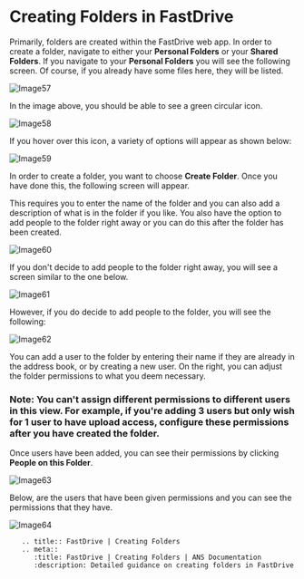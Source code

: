# Creating Folders in FastDrive

Primarily, folders are created within the FastDrive web app. In order to create a folder, navigate to either your __Personal Folders__ or your __Shared Folders__. If you navigate to your __Personal Folders__ you will see the following screen. Of course, if you already have some files here, they will be listed.

![Image57](files/Image57.png)

In the image above, you should be able to see a green circular icon.

![Image58](files/Image58.png)

If you hover over this icon, a variety of options will appear as shown below:

![Image59](files/Image59.png)

In order to create a folder, you want to choose __Create Folder__. Once you have done this, the following screen will appear.

This requires you to enter the name of the folder and you can also add a description of what is in the folder if you like. You also have the option to add people to the folder right away or you can do this after the folder has been created.

![Image60](files/Image60.png)

If you don't decide to add people to the folder right away, you will see a screen similar to the one below.

![Image61](files/Image61.png)

However, if you do decide to add people to the folder, you will see the following:

![Image62](files/Image62.png)

You can add a user to the folder by entering their name if they are already in the address book, or by creating a new user. On the right, you can adjust the folder permissions to what you deem necessary.

### Note: You can't assign different permissions to different users in this view. For example, if you're adding 3 users but only wish for 1 user to have upload access, configure these permissions after you have created the folder.

Once users have been added, you can see their permissions by clicking __People on this Folder__.

![Image63](files/Image63.png)

Below, are the users that have been given permissions and you can see the permissions that they have.

![Image64](files/Image64.png)

```eval_rst
   .. title:: FastDrive | Creating Folders
   .. meta::
      :title: FastDrive | Creating Folders | ANS Documentation
      :description: Detailed guidance on creating folders in FastDrive
```
